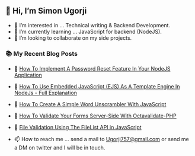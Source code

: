 ## 👋 Hi, I’m Simon Ugorji

- 👀 I’m interested in ... Technical writing & Backend Development. 
- 🌱 I’m currently learning ... JavaScript for backend (NodeJS). 
- 💞️ I’m looking to collaborate on my side projects. 

### :books: My Recent Blog Posts
<!-- BLOGPOSTS:START -->
 - 🚀 [How To Implement A Password Reset Feature In Your NodeJS Application](https://octagon.hashnode.dev/how-to-implement-a-password-reset-feature-in-your-nodejs-application)
 - 💫 [How To Use Embedded JavaScript &lpar;EJS&rpar; As A Template Engine In NodeJs - Full Explanation](https://octagon.hashnode.dev/how-to-use-embedded-javascript-ejs-as-a-template-engine-in-nodejs-full-explanation)
 - 💫 [How To Create  A Simple Word Unscrambler With JavaScript](https://octagon.hashnode.dev/how-to-create-a-simple-word-unscrambler-with-javascript)
 - 🚀 [How To Validate Your Forms Server-Side With Octavalidate-PHP](https://octagon.hashnode.dev/how-to-validate-your-forms-server-side-with-octavalidate-php)
 - 💫 [File Validation Using The FileList API in JavaScript](https://octagon.hashnode.dev/file-validation-using-the-filelist-api-in-javascript)<!-- BLOGPOSTS:END -->

- 📫 How to reach me ... send a mail to Ugorji757@gmail.com or send me a DM on twitter and I will be in touch.
